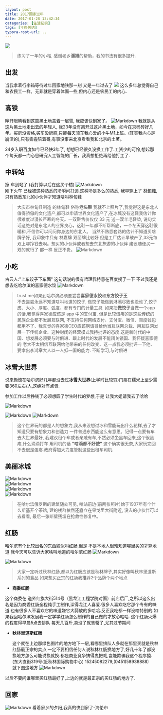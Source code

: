 ```yaml
---
layout: post
title: 2017回家过年
date: 2017-01-28 13:42:34
categories: [生活纪实]
tags: [年终总结]
typora-root-url: ..
---
```


![](http://p1.bqimg.com/584350/7df258f2ecddcf81.webp)
> 练习了一年的小楷, 感谢老乡**潘旭**的帮助，我的书法有很多提升.


出发
--

当我拿着行李箱等待过年回家地铁那一刻 又是一年过去了 
![](http://p1.bqimg.com/584350/035a303723a4b623.webp)
这么多年总觉得自己和农民工一样，无非就是穿着体面一些,但内心还是农民工的内心.



高铁
--

睁开眼睛看到这篇黑土地盖着一层雪, 我应该快到家了。
![Markdown](http://p1.bpimg.com/584350/5addde1fe4d65611.webp)
我就是从这片黑土地走出去的年轻人, 我23年没有离开过这片黑土地，如今在京码砖好几年。买房没资格,买车没牌照,只能每天骑车我心爱的小牛M1上班。(其实我内心是崩溃的),只有雾霾陪着哥,有事没事来北京看看我和北京的土著。

24岁入职百度如今已经快3年了, 想想已经很久没换工作了.工资少的可怜,想起那个每天都一门心思研究人工智能的厂长，我真想拒绝再给他打工了.


中转站
--

擦 车到站了 (我打算以后在这买个楼)
![Markdown](http://i1.piimg.com/584350/698eb97cae2b2dea.webp)  
刚下火车 已经被这种熟悉的冷瞬间打透.这种冷是多么的熟悉, 我早穿上了
[林甸鞋](https://item.taobao.com/item.htm?spm=a230r.1.14.9.pmOPas&id=36777946060&ns=1&abbucket=15#detail),只有熟悉东北的小伙伴才知道啥叫林甸鞋
> 大庆市林甸县制造 的林甸鞋 俗称**老头鞋** 我就不上照片了,我觉得这是东北人值得骄傲的文化遗产,都可以申请世界文化遗产了,在冰城没有这鞋我估计你很难度过漫长严寒的冬天。一双鞋售价仅仅 33 元 送一双羊毛鞋垫, 说句实话这绝对是东北人的业界良心，这鞋一年都不断帮断底，一个冬天穿这鞋很暖和,不信你可以问问你身边的东北人。
> 当然不熟悉套路的估计不知道买啥牌子好, 我印象中只有 林嘉牌 双丽牌比较好 但是工厂估计早破产了,33元每双上哪挣钱去啊。想买的小伙伴或者想去东北旅游的小伙伴 建议随便买一双的就行了 都一样 反正不贵。
![Markdown](http://p1.bqimg.com/584350/fb737f626882c66b.webp)

小吃
--


古云人:"上车饺子下车面" 这句话说的很有哲理我特意在百度搜了一下
不过我还是想去吃哈尔滨的喜家德水饺
![Markdown](http://p1.bqimg.com/584350/042feb2337732f5e.webp) 
> trust me如果到哈尔滨必须要尝尝**喜家德水饺**和**东方饺子王**  
> 不去尝尝永远不知道啥叫地道的饺子, 做饺子能做到淋漓尽致也没谁了,饺子皮、大小、厚度、弧度、都有专门的计量工具, 如果把**做饺子**当做一个app的话,我觉得喜家德应该是 app 中的支付宝, 但是比较蛋疼的是这些传统的民族企业都不发展互联网, 不支持任何网络支付、支付宝、微信、百度钱包都用不了、我真觉的喜家德CEO应该聘请哥给他当互联网总裁、用互联网发展一下传统企业、这种封闭的经营模式我持批评的态度.这是新时代的中国、想发展必须要与时俱进、跟上时代的发展不能闭关锁国、我怀疑喜家德的 老大不太相信互联网给他带来的任何改变、这一点我必须批评一下他、要拿出李鸿章大人以一人抵一国的能力. 不断学习,与时俱进



冰雪大世界
--

说来惭愧在哈尔滨好几年都没去过**冰雪大世界**(上学时比较穷)门票在糯米上至少需要360左右/人,这绝对有点贵.

参加工作以后挣钱了必须想圆了学生时代的梦想,于是 让我大姐请我去了哈哈

![Markdown](http://p1.bqimg.com/584350/d449b5d2f5debbed.webp)

![Markdown](http://i1.piimg.com/584350/f894381b5bd3aaee.webp)
![Markdown](http://i1.piimg.com/584350/d1115c4e6d7981ab.webp)


> 这个世界玩的都是人的想象力,我从来没想过冰和雪能玩出什么花样,去了才知道只要有想象力和创造力 一件普通东西能这么有意思。记得一点要有车去大世界最好, 我建议租个车或者亲戚有车,不然必须坐黑车回来,这个很蛋疼,什么滴滴打车 用司机的话 **"啥滴都不好使"** 这个确实很无奈,大家玩完回不去很是蛋疼.政府得加大力度管制这些出租车司机.


美丽冰城
--
![Markdown](http://i1.piimg.com/584350/a9abec8d1c2c56e0.webp)  
![Markdown](http://i1.piimg.com/584350/7bf35db34b720d2a.webp)  
![Markdown](http://i1.piimg.com/584350/dc97959821ac8fa2.webp)  
![Markdown](http://i1.piimg.com/584350/a260c895027dd64c.webp)
> 在哈尔滨俄罗斯的建筑随处可见, 哈站前边(前两张照片)始于1907年有个什么斯基开个茶馆, 建的楼群依然还矗立在果戈里大街附近, 没去的小伙伴可以去看看, 最后一张断壁残垣在抢救性修复中。


红肠
--
哈尔滨有个比较出名的东西貌似叫红肠,但是 不是本地人很难知道哪里买的才算地道 我今天可以告诉大家啥叫地道的哈尔滨红肠
![Markdown](http://i1.piimg.com/584350/1736e20ba1e625f5.webp)  

![Markdown](http://p1.bpimg.com/584350/40a9d97bdeee2b05.webp)

> 大家一定听过秋林红肠,都以为红肠应该是秋林牌子,其实好像叫秋林里道斯系列的食品
> 如果想买正宗的红肠我推荐2个品牌个两个地点
  
  * **商委红肠**  
  
  这个商委在 道外红旗大街514号（黑龙江工程学院对面）前店后厂,之所以这么出名是因为商委红肠全程纯手工制作,深得龙江人喜爱.很多人喜欢吃它那个专有的味道.也有很多人不喜欢它的味道嫌它大蒜放的多哈哈.反正我吃都一样没啥特别的.如果我回哈尔滨发展我一定学学红肠怎么制作的自己做的才放心哈哈. 这个红肠火爆的程度得早晨5点去排队 每天几百斤,卖没了就售罄了,尤其过节期间
  * **秋林里道斯红肠**  
   
    这个就在上边那绿色图片的地方地下一层,看哪里排队人多就在那里买就是秋林红肠最正宗的卖点,一定不要相信任何人说秋林红肠换地方了,好几十年了都没换地方怎么可能说换就换.都是商业竞争搞得鬼把戏,岂能欺骗我这个程序猿. (东大直街319号(近秋林国际购物中心)
15245082279,(0451)58938888)  
就下图这地方
![Markdown](http://p1.bqimg.com/584350/b4c23a2cdd0e057b.webp)

以后不要问谁哪里买红肠最好了,上边的就是最正宗的买红肠的地方了.

回家
--
![Markdown](http://p1.bpimg.com/584350/8f60e12618c08949.webp)
看着家乡的夕阳,我真的快到家了-海伦市













